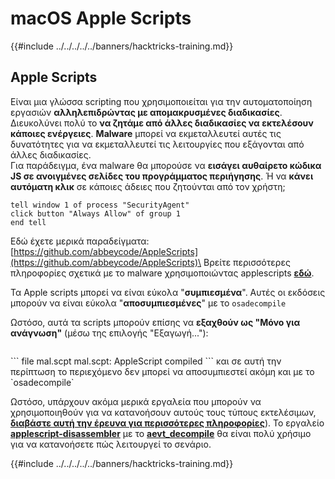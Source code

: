# macOS Apple Scripts

{{#include ../../../../../banners/hacktricks-training.md}}

## Apple Scripts

Είναι μια γλώσσα scripting που χρησιμοποιείται για την αυτοματοποίηση εργασιών **αλληλεπιδρώντας με απομακρυσμένες διαδικασίες**. Διευκολύνει πολύ το **να ζητάμε από άλλες διαδικασίες να εκτελέσουν κάποιες ενέργειες**. **Malware** μπορεί να εκμεταλλευτεί αυτές τις δυνατότητες για να εκμεταλλευτεί τις λειτουργίες που εξάγονται από άλλες διαδικασίες.\
Για παράδειγμα, ένα malware θα μπορούσε να **εισάγει αυθαίρετο κώδικα JS σε ανοιγμένες σελίδες του προγράμματος περιήγησης**. Ή να **κάνει αυτόματη κλικ** σε κάποιες άδειες που ζητούνται από τον χρήστη;
```applescript
tell window 1 of process "SecurityAgent"
click button "Always Allow" of group 1
end tell
```
Εδώ έχετε μερικά παραδείγματα: [https://github.com/abbeycode/AppleScripts](https://github.com/abbeycode/AppleScripts)\
Βρείτε περισσότερες πληροφορίες σχετικά με το malware χρησιμοποιώντας applescripts [**εδώ**](https://www.sentinelone.com/blog/how-offensive-actors-use-applescript-for-attacking-macos/).

Τα Apple scripts μπορεί να είναι εύκολα "**συμπιεσμένα**". Αυτές οι εκδόσεις μπορούν να είναι εύκολα "**αποσυμπιεσμένες**" με το `osadecompile`

Ωστόσο, αυτά τα scripts μπορούν επίσης να **εξαχθούν ως "Μόνο για ανάγνωση"** (μέσω της επιλογής "Εξαγωγή..."):

<figure><img src="https://github.com/carlospolop/hacktricks/raw/master/images/image%20(556).png" alt=""><figcaption></figcaption></figure>
```
file mal.scpt
mal.scpt: AppleScript compiled
```
και σε αυτή την περίπτωση το περιεχόμενο δεν μπορεί να αποσυμπιεστεί ακόμη και με το `osadecompile`

Ωστόσο, υπάρχουν ακόμα μερικά εργαλεία που μπορούν να χρησιμοποιηθούν για να κατανοήσουν αυτούς τους τύπους εκτελέσιμων, [**διαβάστε αυτή την έρευνα για περισσότερες πληροφορίες**](https://labs.sentinelone.com/fade-dead-adventures-in-reversing-malicious-run-only-applescripts/)). Το εργαλείο [**applescript-disassembler**](https://github.com/Jinmo/applescript-disassembler) με το [**aevt_decompile**](https://github.com/SentineLabs/aevt_decompile) θα είναι πολύ χρήσιμο για να κατανοήσετε πώς λειτουργεί το σενάριο.

{{#include ../../../../../banners/hacktricks-training.md}}
